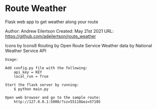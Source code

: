 # Route Weather
Flask web app to get weather along your route

Author: Andrew Eilertson
Created: May 21st 2021
URL: https://github.com/adeilertson/route_weather

Icons by Icons8
Routing by Open Route Service
Weather data by National Weather Service API

    Usage:

    Add config.py file with the following:
        api_key = KEY
        local_run = True

    Start the flask server by running:
        $ python main.py

    Open web browser and go to the sample route:
        http://127.0.0.1:5000/?sz=55118&ez=57105
